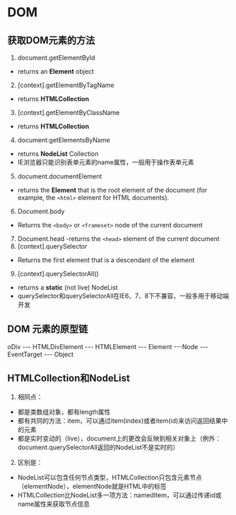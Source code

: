 # DOM

## 获取DOM元素的方法
1. document.getElementById 
 - returns an __Element__ object 
2. [context].getElementByTagName 
 - returns __HTMLCollection__
3. [context].getElementByClassName
 - returns  __HTMLCollection__
4. document.getElementsByName 
 - returns __NodeList__ Collection
 - IE浏览器只能识别表单元素的name属性，一般用于操作表单元素
5. document.documentElement
 - returns the __Element__ that is the root element of the document 
   (for example, the `<html>` element for HTML documents).
6. Document.body
 - Returns the `<body>` or `<frameset>` node of the current document
7. Document.head
   -returns the `<head>` element of the current document
8. [context].querySelector
 - Returns the first element that is a descendant of the element
9. [context].querySelectorAll()
- returns a __static__ (not live) NodeList
- querySelector和querySelectorAll在IE6、7、8下不兼容，一般多用于移动端开发



## DOM 元素的原型链 
oDiv --- HTMLDivElement --- HTMLElement --- Element ---Node ---EventTarget --- Object


## HTMLCollection和NodeList
1. 相同点：
- 都是类数组对象，都有length属性
- 都有共同的方法：item，可以通过item(index)或者item(id)来访问返回结果中的元素
- 都是实时变动的（live），document上的更改会反映到相关对象上（例外：document.querySelectorAll返回的NodeList不是实时的）

2. 区别是：
- NodeList可以包含任何节点类型，HTMLCollection只包含元素节点（elementNode），elementNode就是HTML中的标签
- HTMLCollection比NodeList多一项方法：namedItem，可以通过传递id或name属性来获取节点信息
 